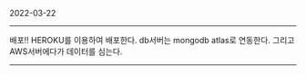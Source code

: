 2022-03-22

---------
배포!!
HEROKU를 이용하여 배포한다.
db서버는 mongodb atlas로 연동한다.
그리고 AWS서버에다가 데이터를 심는다.

---------------------------------------------------------------------------------------------------------------------------